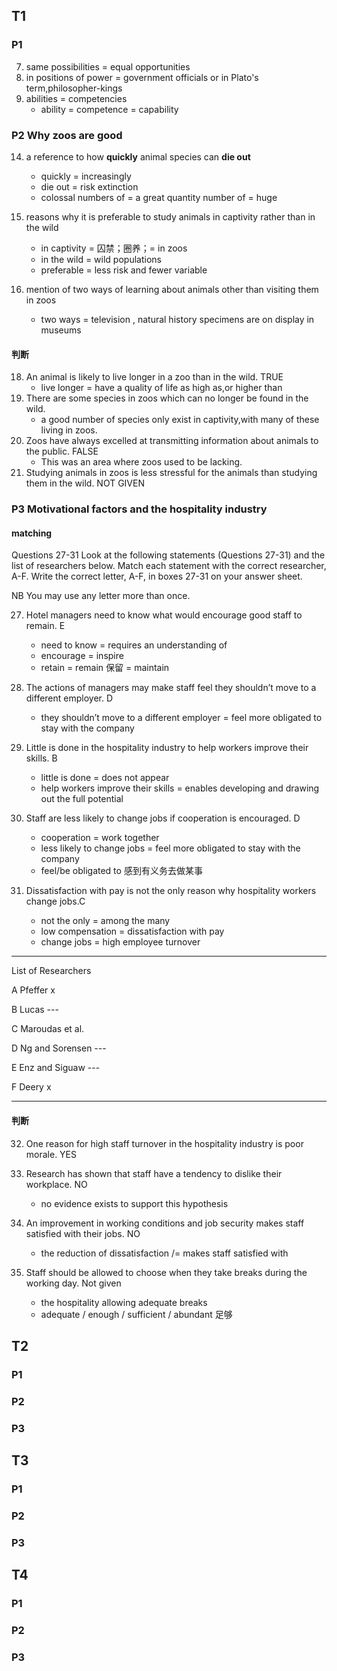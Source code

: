## T1
### P1
7. same possibilities = equal opportunities
11. in positions of power = government officials or in Plato's term,philosopher-kings
12. abilities = competencies
    - ability = competence = capability
### P2 Why zoos are good
14. a reference to how **quickly** animal species can **die out**
    - quickly = increasingly
    - die out = risk extinction
    - colossal numbers of = a great quantity number of = huge 
15. reasons why it is preferable to study animals in captivity rather than in the wild
    - in captivity = 囚禁；圈养；= in zoos
    - in the wild = wild populations
    - preferable = less risk and fewer variable
    
16. mention of two ways of learning about animals other than visiting them in zoos
    - two ways = television , natural history specimens are on display in museums
#### 判断
18. An animal is likely to live longer in a zoo than in the wild.  TRUE
    - live longer = have a quality of life as high as,or higher than 
19. There are some species in zoos which can no longer be found in the wild. 
    - a good number of species only exist in captivity,with many of these living in zoos.
21. Zoos have always excelled at transmitting information about animals to the public.  FALSE
    - This was an area where zoos used to be lacking.
22. Studying animals in zoos is less stressful for the animals than studying them in the wild. NOT GIVEN
### P3 Motivational factors and the hospitality industry
#### matching
Questions 27-31
Look at the following statements (Questions 27-31) and the list of researchers below. Match each statement with the correct researcher,
A-F. Write the correct letter, A-F, in boxes 27-31 on your answer sheet. 
 
NB You may use any letter more than once. 

27. Hotel managers need to know what would encourage good staff to remain.  E
    - need to know = requires an understanding of 
    - encourage = inspire
    - retain = remain 保留 = maintain

28. The actions of managers may make staff feel they shouldn’t move to a different employer. D
    - they shouldn’t move to a different employer = feel more obligated to stay with the company

29. Little is done in the hospitality industry to help workers improve their skills. B
    - little is done = does not appear 
    - help workers improve their skills = enables developing and drawing out the full potential

30. Staff are less likely to change jobs if cooperation is encouraged. D
    - cooperation = work together
    - less likely to change jobs = feel more obligated to stay with the company
    - feel/be obligated to 感到有义务去做某事 

31. Dissatisfaction with pay is not the only reason why hospitality workers change jobs.C
    - not the only = among the many
    - low compensation = dissatisfaction with pay
    - change jobs = high employee turnover 
----
List of Researchers

A Pfeffer x

B Lucas ---

C Maroudas et al.
 
D Ng and Sorensen ---

E Enz and Siguaw ---

F Deery x

----

#### 判断
32. One reason for high staff turnover in the hospitality industry is poor morale. YES

33. Research has shown that staff have a tendency to dislike their workplace. NO
    - no evidence exists to support this hypothesis
    
34. An improvement in working conditions and job security makes staff satisfied with their jobs. NO
    - the reduction of dissatisfaction /= makes staff satisfied with 
    
35. Staff should be allowed to choose when they take breaks during the working day. Not given
    - the hospitality allowing adequate breaks 
    - adequate / enough / sufficient / abundant 足够

## T2
### P1
### P2
### P3

## T3
### P1
### P2
### P3

## T4
### P1
### P2
### P3
